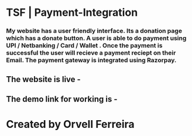 # TSF | Payment-Integration

### My website has a user friendly interface. Its a donation page which has a donate button. A user is able to do payment using UPI / Netbanking / Card / Wallet . Once the payment is successful the user will recieve a payment reciept on their Email. The payment gateway is integrated using Razorpay.

## The website is live - 
## The demo link for working is - 

# Created by Orvell Ferreira
